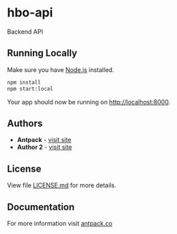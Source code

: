 # hbo-api

Backend API

## Running Locally

Make sure you have [Node.js](https://nodejs.org/) installed.

```sh
npm install
npm start:local
```

Your app should now be running on [http://localhost:8000](http://localhost:8000/).

## Authors

* **Antpack** - [visit site](https://antpack.co)
* **Author 2** - [visit site](https://antpack.co)

## License

View file [LICENSE.md](LICENSE.md) for more details.

## Documentation

For more information visit [antpack.co](https://antpack.co/)